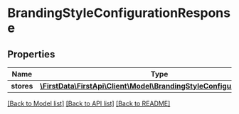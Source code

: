 # BrandingStyleConfigurationResponse

## Properties
Name | Type | Description | Notes
------------ | ------------- | ------------- | -------------
**stores** | [**\FirstData\FirstApi\Client\Model\BrandingStyleConfigurationResult[]**](BrandingStyleConfigurationResult.md) |  | [optional] 

[[Back to Model list]](../README.md#documentation-for-models) [[Back to API list]](../README.md#documentation-for-api-endpoints) [[Back to README]](../README.md)


